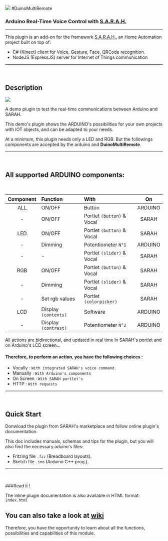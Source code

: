 ![](../master/www/images/duinologowhite.png) #DuinoMultiRemote

### Arduino Real-Time Voice Control with [S.A.R.A.H.](http://encausse.net/s-a-r-a-h)

***
This plugin is an add-on for the framework [S.A.R.A.H.](http://encausse.net/s-a-r-a-h), an Home Automation project built 
on top of:
* C# (Kinect) client for Voice, Gesture, Face, QRCode recognition. 
* NodeJS (ExpressJS) server for Internet of Things communication
***
<br/>  

## Description

![](../master/www/images/portlet.png)

A demo plugin to test the real-time communications between Arduino and SARAH.

This demo's plugin shows the ARDUINO's possibilities for your own projects with IOT objects, and can be adapted to your needs.

At a minimum, this plugin needs only a LED and RGB. But the followings components are accepted by the arduino and **DuinoMultiRemote**.
***
<br/>

## All supported ARDUINO components:
<br/> 

| Component | Function               | With                         | On      |
| :-------: | :--------------------- | :--------------------------- | :-----: |
| ALL       | ON/OFF                 | Button                       | ARDUINO |
| -         | ON/OFF                 | Portlet ``(button)`` & Vocal | SARAH   |
| LED       | ON/OFF                 | Portlet ``(button)`` & Vocal | SARAH   |
| -         | Dimming                | Potentiometer ``N°1``        | ARDUINO |
| -         | -                      | Portlet ``(slider)`` & Vocal | SARAH   |
| RGB       | ON/OFF                 | Portlet ``(button)`` & Vocal | SARAH   |
| -         | Dimming                | Portlet ``(slider)`` & Vocal | SARAH   |
| -         | Set rgb values         | Portlet ``(colorpicker)``    | SARAH   |
| LCD       | Display ``(contents)`` | Software                     | ARDUINO |
| -         | Display ``(contrast)`` | Potentiometer ``N°2``        | ARDUINO |


All actions are bidirectional, and updated in real time in SARAH's portlet and on Arduino's LCD screen...

#### Therefore, to perform an action, you have the following choices :

* Vocally   : ``With integrated SARAH's voice command.``
* Manually  : ``With Arduino's components``
* On Screen : ``With SARAH portlet's``
* HTTP      : ``With requests``

***
<br/>  

## Quick Start

Donwload the plugin from SARAH's marketplace and follow online plugin's documentation.

This doc includes manuals, schemas and tips for the plugin, but you will also find the necessary aduino's files:

* Fritzing file ``.fzz`` (Breadboard layouts).
* Sketch file ``.ino`` (Arduino C++ prog.).

***
<br/>

###Read it !

The inline plugin documentation is also available in HTML format: `index.html`

## You can also take a look at [wiki](../../wiki)

Therefore, you have the opportunity to learn about all the functions, possibilities and capabilities of this module.
   
